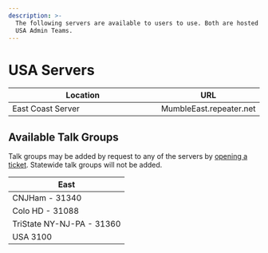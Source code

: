 ```yaml
---
description: >-
  The following servers are available to users to use. Both are hosted by the
  USA Admin Teams.
---
```


# USA Servers

<table><thead><tr><th width="303">Location</th><th>URL</th></tr></thead><tbody><tr><td>East Coast Server</td><td>MumbleEast.repeater.net</td></tr></tbody></table>

## Available Talk Groups

Talk groups may be added by request to any of the servers by [opening a ticket](https://support.brandmeister.network/servicedesk/customer/portal/3). Statewide talk groups will not be added.&#x20;

| East                      |
| ------------------------- |
| CNJHam - 31340            |
| Colo HD - 31088           |
| TriState NY-NJ-PA - 31360 |
| USA 3100                  |

